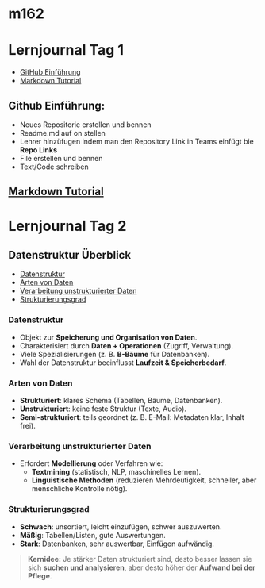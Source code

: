 # m162

# Lernjournal Tag 1

- [GitHub Einführung](#github-einführung)
- [Markdown Tutorial](#markdown-tutorial)

## Github Einführung:
* Neues Repositorie erstellen und bennen
* Readme.md auf on stellen
* Lehrer hinzüfugen indem man den Repository Link in Teams einfügt bie **Repo Links**
* File erstellen und bennen
* Text/Code schreiben

## [Markdown Tutorial](https://www.markdowntutorial.com/de/conclusion/)

# Lernjournal Tag 2

## Datenstruktur Überblick

- [Datenstruktur](#datenstruktur)
- [Arten von Daten](#arten-von-daten)
- [Verarbeitung unstrukturierter Daten](#verarbeitung-unstrukturierter-daten)
- [Strukturierungsgrad](#strukturierungsgrad)
  
### Datenstruktur
- Objekt zur **Speicherung und Organisation von Daten**.
- Charakterisiert durch **Daten + Operationen** (Zugriff, Verwaltung).
- Viele Spezialisierungen (z. B. **B-Bäume** für Datenbanken).
- Wahl der Datenstruktur beeinflusst **Laufzeit & Speicherbedarf**.

### Arten von Daten
- **Strukturiert**: klares Schema (Tabellen, Bäume, Datenbanken).
- **Unstrukturiert**: keine feste Struktur (Texte, Audio).
- **Semi-strukturiert**: teils geordnet (z. B. E-Mail: Metadaten klar, Inhalt frei).

### Verarbeitung unstrukturierter Daten
- Erfordert **Modellierung** oder Verfahren wie:
  - **Textmining** (statistisch, NLP, maschinelles Lernen).
  - **Linguistische Methoden** (reduzieren Mehrdeutigkeit, schneller, aber menschliche Kontrolle nötig).

### Strukturierungsgrad
- **Schwach**: unsortiert, leicht einzufügen, schwer auszuwerten.  
- **Mäßig**: Tabellen/Listen, gute Auswertungen.  
- **Stark**: Datenbanken, sehr auswertbar, Einfügen aufwändig.  

> **Kernidee:** Je stärker Daten strukturiert sind, desto besser lassen sie sich **suchen und analysieren**, aber desto höher der **Aufwand bei der Pflege**.

